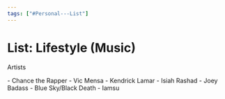 ```yaml
---
tags: ["#Personal---List"]
---
```

# List: Lifestyle (Music)

Artists

\- Chance the Rapper
\- Vic Mensa
\- Kendrick Lamar
\- Isiah Rashad
\- Joey Badass
\- Blue Sky/Black Death
\- Iamsu
